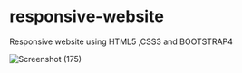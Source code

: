 # responsive-website
Responsive website using HTML5 ,CSS3 and BOOTSTRAP4

![Screenshot (175)](https://user-images.githubusercontent.com/49981760/95018530-fa014d00-067d-11eb-9664-479bd8c48921.png)
